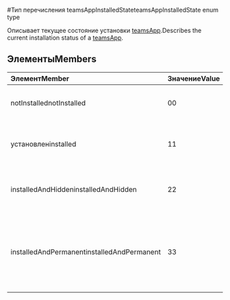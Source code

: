 #<a name="teamsappinstalledstate-enum-type"></a><span data-ttu-id="25c41-101">Тип перечисления teamsAppInstalledState</span><span class="sxs-lookup"><span data-stu-id="25c41-101">teamsAppInstalledState enum type</span></span>



<span data-ttu-id="25c41-102">Описывает текущее состояние установки [teamsApp](teamsapp.md).</span><span class="sxs-lookup"><span data-stu-id="25c41-102">Describes the current installation status of a [teamsApp](teamsapp.md).</span></span>

## <a name="members"></a><span data-ttu-id="25c41-103">Элементы</span><span class="sxs-lookup"><span data-stu-id="25c41-103">Members</span></span>

| <span data-ttu-id="25c41-104">Элемент</span><span class="sxs-lookup"><span data-stu-id="25c41-104">Member</span></span> | <span data-ttu-id="25c41-105">Значение</span><span class="sxs-lookup"><span data-stu-id="25c41-105">Value</span></span>| <span data-ttu-id="25c41-106">Описание</span><span class="sxs-lookup"><span data-stu-id="25c41-106">Description</span></span> |
|:---------------|:--------|:----------|
|<span data-ttu-id="25c41-107">notInstalled</span><span class="sxs-lookup"><span data-stu-id="25c41-107">notInstalled</span></span>|<span data-ttu-id="25c41-108">0</span><span class="sxs-lookup"><span data-stu-id="25c41-108">0</span></span>|<span data-ttu-id="25c41-109">Приложение не установлено в группу.</span><span class="sxs-lookup"><span data-stu-id="25c41-109">App is not installed to team.</span></span>|
|<span data-ttu-id="25c41-110">установлен</span><span class="sxs-lookup"><span data-stu-id="25c41-110">installed</span></span>|<span data-ttu-id="25c41-111">1</span><span class="sxs-lookup"><span data-stu-id="25c41-111">1</span></span>|<span data-ttu-id="25c41-112">Приложение устанавливается в обычном режиме.</span><span class="sxs-lookup"><span data-stu-id="25c41-112">App is installed normally.</span></span>|
|<span data-ttu-id="25c41-113">installedAndHidden</span><span class="sxs-lookup"><span data-stu-id="25c41-113">installedAndHidden</span></span>|<span data-ttu-id="25c41-114">2</span><span class="sxs-lookup"><span data-stu-id="25c41-114">2</span></span>|<span data-ttu-id="25c41-115">Приложение установлен, но скрыты.</span><span class="sxs-lookup"><span data-stu-id="25c41-115">App is installed but hidden from view.</span></span>|
|<span data-ttu-id="25c41-116">installedAndPermanent</span><span class="sxs-lookup"><span data-stu-id="25c41-116">installedAndPermanent</span></span>|<span data-ttu-id="25c41-117">3</span><span class="sxs-lookup"><span data-stu-id="25c41-117">3</span></span>|<span data-ttu-id="25c41-118">Приложение устанавливается без возможности восстановления и не могут быть удалены.</span><span class="sxs-lookup"><span data-stu-id="25c41-118">App is permanently installed and may not be removed.</span></span>|
